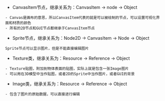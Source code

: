 - CanvasItem节点，继承关系为：CanvasItem -> node -> Object
```
- Canvas是画布的意思，所以CanvasItem代表的就是可以被绘制的节点，可以设置可视化界面和材质的颜色
- 所有的2D节点和GUI节点都继承于CanvasItem节点
```
- Sprite节点，继承关系为：Node2D -> CanvasItem -> Node -> Object
```
Sprite节点可以显示图片，但是不能直接编辑图片
```
- Texture类，继承关系为：Resource -> Reference -> Object
```
- Texture贴图，附加到物体表面的贴图，实际上就是包含一张Image图片
- 可以用在3D模型中当作贴图，或者2D的Sprite中当作图片，或者GUI的背景
```
- Image类，继承关系为：Resource -> Reference -> Object
```
- 包含了图片的原始数据，可以直接进行编辑
```
